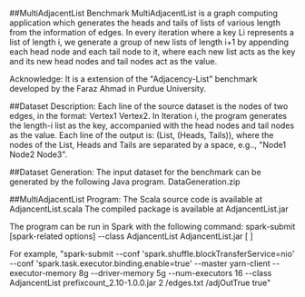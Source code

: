 ##MultiAdjacentList Benchmark 
MultiAdjacentList is a graph computing application which generates the heads and tails of lists of various length from the information of edges. In every iteration where a key Li represents a list of length i, we generate a group of new lists of length i+1 by appending each head node and each tail node to it, where each new list acts as the key and its new head nodes and tail nodes act as the value. 

Acknowledge: It is a extension of the "Adjacency-List" benchmark developed by the Faraz Ahmad in Purdue University. 

##Dataset Description:
Each line of the source dataset is the nodes of two edges, in the format: Vertex1 Vertex2. 
In Iteration i, the program generates the length-i list as the key, accompanied with the head nodes and tail nodes as the value. Each line of the output is: (List, (Heads, Tails)), where the nodes of the List, Heads and Tails are separated by a space, e.g.., "Node1 Node2 Node3".

##Dataset Generation: 
The input dataset for the benchmark can be generated by the following Java program. DataGeneration.zip

##MultiAdjacentList Program: 
The Scala source code is available at AdjancentList.scala 
The compiled package is available at AdjancentList.jar 

The program can be run in Spark with the following command: 
spark-submit [spark-related options] --class AdjancentList AdjancentList.jar <listMaxLength> <inputPath> <outputPath> <isPartitioned> [<numPartitions> <isHead>] 

For example, "spark-submit --conf 'spark.shuffle.blockTransferService=nio' --conf 'spark.task.executor.binding.enable=true' --master yarn-client --executor-memory 8g --driver-memory 5g --num-executors 16 --class AdjancentList prefixcount_2.10-1.0.0.jar 2 /edges.txt /adjOutTrue true"
